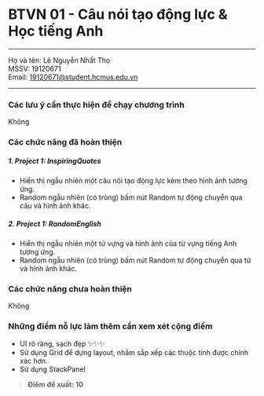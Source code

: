 # BTVN 01 - Câu nói tạo động lực & Học tiếng Anh
***
Họ và tên: Lê Nguyễn Nhất Thọ  
MSSV: 19120671  
Email: <19120671@student.hcmus.edu.vn>  
***
### Các lưu ý cần thực hiện để chạy chương trình
Không

### Các chức năng đã hoàn thiện

##### 1. Project 1:  InspiringQuotes

* Hiển thị ngẫu nhiên một câu nói tạo động lực kèm theo hình ảnh tương ứng.
* Random ngẫu nhiên (có trùng) bấm nút Random tự động chuyển qua câu và hình ảnh khác.

##### 2. Project 1:  RandomEnglish

* Hiển thị ngẫu nhiên một từ vựng và hình ảnh của từ vựng tiếng Anh tương ứng.
* Random ngẫu nhiên (có trùng) bấm nút Random tự động chuyển qua từ và hình ảnh khác.

### Các chức năng chưa hoàn thiện
Không

### Những điểm nỗ lực làm thêm cần xem xét cộng điểm

* UI rõ ràng, sạch đẹp ✨✨✨
* Sử dụng Grid để dựng layout, nhằm sắp xếp các thuộc tính được chính xác hơn.
* Sử dụng StackPanel

> **Điểm đề xuất: 10**
